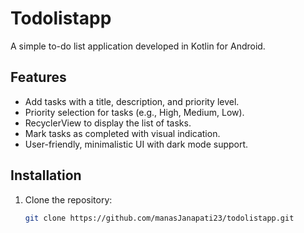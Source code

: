 # Todolistapp

A simple to-do list application developed in Kotlin for Android.

## Features

- Add tasks with a title, description, and priority level.
- Priority selection for tasks (e.g., High, Medium, Low).
- RecyclerView to display the list of tasks.
- Mark tasks as completed with visual indication.
- User-friendly, minimalistic UI with dark mode support.


## Installation

1. Clone the repository:
   ```bash
   git clone https://github.com/manasJanapati23/todolistapp.git
